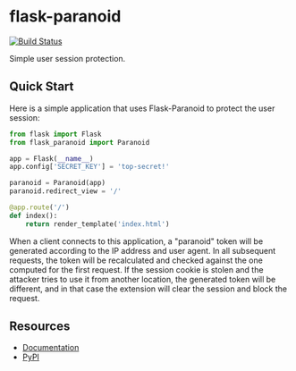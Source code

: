 flask-paranoid
==============

[![Build Status](https://travis-ci.org/miguelgrinberg/flask-paranoid.svg?branch=master)](https://travis-ci.org/miguelgrinberg/flask-paranoid)

Simple user session protection.

Quick Start
-----------

Here is a simple application that uses Flask-Paranoid to protect the user session:

```python
from flask import Flask
from flask_paranoid import Paranoid

app = Flask(__name__)
app.config['SECRET_KEY'] = 'top-secret!'

paranoid = Paranoid(app)
paranoid.redirect_view = '/'

@app.route('/')
def index():
    return render_template('index.html')
```

When a client connects to this application, a "paranoid" token will be
generated according to the IP address and user agent. In all subsequent
requests, the token will be recalculated and checked against the one computed
for the first request. If the session cookie is stolen and the attacker tries
to use it from another location, the generated token will be different, and in
that case the extension will clear the session and block the request.

Resources
---------

- [Documentation](http://pythonhosted.org/Flask-Paranoid)
- [PyPI](https://pypi.python.org/pypi/flask-paranoid)
